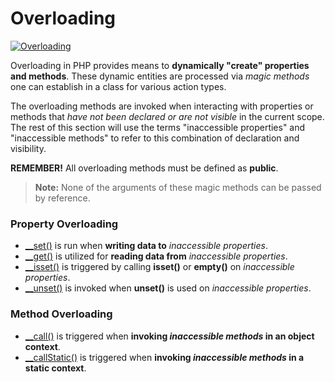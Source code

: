 # Overloading
[![Overloading](http://php.net/images/logos/php-med-trans.png)](http://php.net/manual/en/language.oop5.overloading.php)

Overloading in PHP provides means to **dynamically "create" properties and methods**. These dynamic entities are processed via *magic methods* one can establish in a class for various action types.

The overloading methods are invoked when interacting with properties or methods that *have not been declared or are not visible* in the current scope. The rest of this section will use the terms "inaccessible properties" and "inaccessible methods" to refer to this combination of declaration and visibility.

**REMEMBER!** All overloading methods must be defined as **public**.

>**Note:**
>None of the arguments of these magic methods can be passed by reference.

### Property Overloading

- [__set()](http://php.net/manual/en/language.oop5.overloading.php#object.set) is run when **writing data to** *inaccessible properties*.
- [__get()](http://php.net/manual/en/language.oop5.overloading.php#object.get) is utilized for **reading data from** *inaccessible properties*.
- [__isset()](http://php.net/manual/en/language.oop5.overloading.php#object.isset) is triggered by calling **isset()** or **empty()** on *inaccessible properties*.
- [__unset()](http://php.net/manual/en/language.oop5.overloading.php#object.unset) is invoked when **unset()** is used on *inaccessible properties*.

### Method Overloading

- [__call()](http://php.net/manual/en/language.oop5.overloading.php#object.call) is triggered when **invoking *inaccessible methods* in an object context**.
- [__callStatic()](http://php.net/manual/en/language.oop5.overloading.php#object.callstatic) is triggered when **invoking *inaccessible methods* in a static context**.